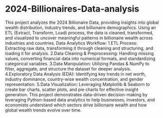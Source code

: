 # 2024-Billionaires-Data-analysis
This project analyzes the 2024 Billionaire Data, providing insights into global wealth distribution, industry trends, and billionaire demographics. Using an ETL (Extract, Transform, Load) process, the data is cleaned, transformed, and visualized to uncover meaningful patterns in billionaire wealth across industries and countries.
Data Analytics Workflow:
1.ETL Process: Extracting raw data, transforming it through cleaning and structuring, and loading it for analysis.
2.Data Cleaning & Preprocessing: Handling missing values, converting financial data into numerical formats, and standardizing categorical variables.
3.Data Manipulation: Utilizing Pandas & NumPy to filter, aggregate, and structure the dataset for deeper analysis.
4.Exploratory Data Analysis (EDA): Identifying key trends in net worth, industry dominance, country-wise wealth concentration, and gender representation.
5.Data Visualization: Leveraging Matplotlib & Seaborn to create bar charts, scatter plots, and pie charts for effective insight generation.
This project demonstrates data-driven decision-making by leveraging Python-based data analytics to help businesses, investors, and economists understand which sectors drive billionaire wealth and how global wealth trends evolve over time. 
